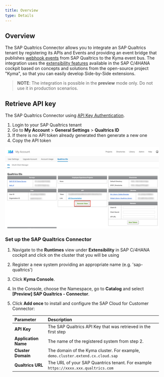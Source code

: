 ```yaml
---
title: Overview
type: Details
---
```

## Overview


The SAP Qualtrics Connector allows you to integrate an SAP Qualtrics tenant by registering its APIs and Events and providing an event bridge that publishes [webhook events](https://api.qualtrics.com/docs/webhooks) from SAP Qualtrics to the Kyma event bus. The integration uses the [extensibility features](https://help.sap.com/viewer/0815bc232f5140bba54a58ab15c82e99/Current/en-US/9ed15aa6eac34b948693955da0c90174.html) available in the SAP C/4HANA cockpit based on concepts and solutions from the open-source project "Kyma", so that you can easily develop Side-by-Side extensions. 

> **NOTE**: The integration is possible in the **preview** mode only. Do not use it in production scenarios.

## Retrieve API key

The SAP Qualtrics Connector using [API Key Authentication](https://api.qualtrics.com/docs/api-key-authentication). 

1. Login to your SAP Qualtrics tenant
2. Go to **My Account** > **General Settings** > **Qualtrics ID**
3. If there is no API token already generated then generate a new one
4. Copy the API token

![Generate Token](assets/qualtrics-api-token.png)


### Set up the SAP Qualtrics Connector 

1. Navigate to the **Runtimes** view under **Extensibility** in SAP C/4HANA cockpit and click on the cluster that you will be using
2. Register a new system providing an appropriate name (e.g. 'sap-qualtrics')
3. Click **Kyma Console**.
4. In the Console, choose the Namespace, go to **Catalog** and select **[Preview] SAP Qualtrics - Connector**.
5. Click **Add once** to install and configure the SAP Cloud for Customer Connector:

    Parameter | Description |
    |---|---|
    |**API Key**|The SAP Qualtrics API Key that was retrieved in the first step|
    |**Application Name**   |The name of the registered system from step 2.|
    |**Cluster Domain**|The domain of the Kyma cluster. For example, `demo.cluster.extend.cx.cloud.sap`|
    |**Qualtrics URL**|The URL of your SAP Quantrics tenant. For example `https://xxxx.xxx.qualtrics.com`|
